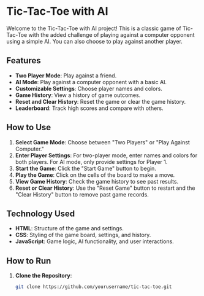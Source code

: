 # Tic-Tac-Toe with AI

Welcome to the Tic-Tac-Toe with AI project! This is a classic game of Tic-Tac-Toe with the added challenge of playing against a computer opponent using a simple AI. You can also choose to play against another player.

## Features

- **Two Player Mode**: Play against a friend.
- **AI Mode**: Play against a computer opponent with a basic AI.
- **Customizable Settings**: Choose player names and colors.
- **Game History**: View a history of game outcomes.
- **Reset and Clear History**: Reset the game or clear the game history.
- **Leaderboard**: Track high scores and compare with others.

## How to Use

1. **Select Game Mode**: Choose between "Two Players" or "Play Against Computer."
2. **Enter Player Settings**: For two-player mode, enter names and colors for both players. For AI mode, only provide settings for Player 1.
3. **Start the Game**: Click the "Start Game" button to begin.
4. **Play the Game**: Click on the cells of the board to make a move.
5. **View Game History**: Check the game history to see past results.
6. **Reset or Clear History**: Use the "Reset Game" button to restart and the "Clear History" button to remove past game records.

## Technology Used

- **HTML**: Structure of the game and settings.
- **CSS**: Styling of the game board, settings, and history.
- **JavaScript**: Game logic, AI functionality, and user interactions.

## How to Run

1. **Clone the Repository**:
   ```bash
   git clone https://github.com/yourusername/tic-tac-toe.git
